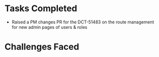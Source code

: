 # Tasks Completed

- Raised a PM changes PR for the DCT-51483 on the route management for new admin pages of users & roles

# Challenges Faced
